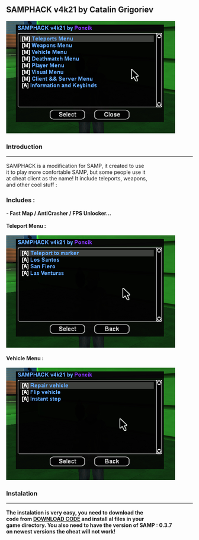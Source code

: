 ## SAMPHACK v4k21 by Catalin Grigoriev
![Alt text](images/menu.jpg)
### Introduction <hr>
SAMPHACK is a modification for SAMP, it created to use<br>
it to play more confortable SAMP, but some people use it<br>
at cheat client as the name! It include teleports, weapons,<br>
and other cool stuff :
### Includes :
<b> - Fast Map / AntiCrasher / FPS Unlocker... 
<br><br>Teleport Menu :<br><br>
![Alt text](images/teleport.jpg)
<br><br>Vehicle Menu :<br><br>
![Alt text](images/vehicle.jpg)

### Instalation <hr>
The instalation is very easy, you need to download the<br>
code from [DOWNLOAD CODE](https://github.com/catalingrigoriev50/samphack/archive/refs/heads/main.zip) and install al files in your<br>
game directory. You also need to have the version of SAMP : 0.3.7<br>
on newest versions the cheat will not work!

